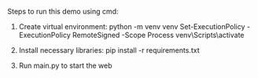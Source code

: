 Steps to run this demo using cmd:
1. Create virtual environment:
    python -m venv venv
    Set-ExecutionPolicy -ExecutionPolicy RemoteSigned -Scope Process
    venv\Scripts\activate

2. Install necessary libraries: pip install -r requirements.txt

2. Run main.py to start the web